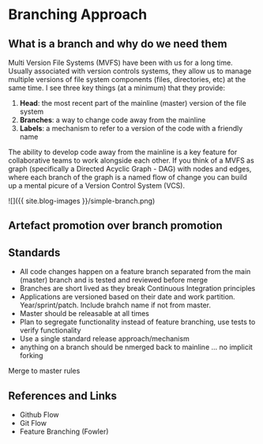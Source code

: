 # Branching Approach

## What is a branch and why do we need them
Multi Version File Systems (MVFS) have been with us for a long time.  Usually associated with version controls systems, they allow us to manage multiple versions of file system components (files, directories, etc) at the same time.  I see three key things (at a minimum) that they provide:

1. __Head__: the most recent part of the mainline (master) version of the file system
1. __Branches__: a way to change code away from the mainline
1. __Labels__: a mechanism to refer to a version of the code with a friendly name

The ability to develop code away from the mainline is a key feature for collaborative teams to work alongside each other.  If you think of a MVFS as graph (specifically a Directed Acyclic Graph - DAG) with nodes and edges, where each branch of the graph is a named flow of change you can build up a mental picure of a Version Control System (VCS).

![]({{ site.blog-images }}/simple-branch.png)




## Artefact promotion over branch promotion

## Standards
 - All code changes happen on a feature branch separated from the main (master) branch and is tested and reviewed before merge
 - Branches are short lived as they break Continuous Integration principles
 - Applications are versioned based on their date and work partition.  Year/sprint/patch.  Include brahch name if not from master.
 - Master should be releasable at all times
 - Plan to segregate functionality instead of feature branching, use tests to verify functionality
 - Use a single standard release approach/mechanism
 - anything on a branch should be nmerged back to mainline ... no implicit forking

Merge to master rules


## References and Links
 - Github Flow
 - Git Flow
 - Feature Branching (Fowler)